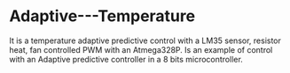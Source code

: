 Adaptive---Temperature
======================

It is a temperature adaptive predictive control with a LM35 sensor, resistor heat, fan controlled PWM with an Atmega328P. Is an example of control with an Adaptive predictive controller in a 8 bits microcontroller.
